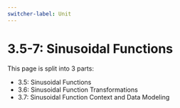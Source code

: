 ```yaml
---
switcher-label: Unit
---
```

# 3.5-7: Sinusoidal Functions

This page is split into 3 parts:

* 3.5: Sinusoidal Functions
* 3.6: Sinusoidal Function Transformations
* 3.7: Sinusoidal Function Context and Data Modeling